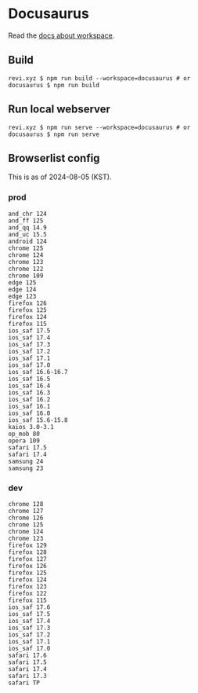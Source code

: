 # Docusaurus

Read the [docs about workspace](https://docs.npmjs.com/cli/v10/using-npm/workspaces).

## Build

```
revi.xyz $ npm run build --workspace=docusaurus # or
docusaurus $ npm run build
```

## Run local webserver

```
revi.xyz $ npm run serve --workspace=docusaurus # or
docusaurus $ npm run serve
```

## Browserlist config

This is as of 2024-08-05 (KST).

### prod

```plaintext
and_chr 124
and_ff 125
and_qq 14.9
and_uc 15.5
android 124
chrome 125
chrome 124
chrome 123
chrome 122
chrome 109
edge 125
edge 124
edge 123
firefox 126
firefox 125
firefox 124
firefox 115
ios_saf 17.5
ios_saf 17.4
ios_saf 17.3
ios_saf 17.2
ios_saf 17.1
ios_saf 17.0
ios_saf 16.6-16.7
ios_saf 16.5
ios_saf 16.4
ios_saf 16.3
ios_saf 16.2
ios_saf 16.1
ios_saf 16.0
ios_saf 15.6-15.8
kaios 3.0-3.1
op_mob 80
opera 109
safari 17.5
safari 17.4
samsung 24
samsung 23
```

### dev

```plaintext
chrome 128
chrome 127
chrome 126
chrome 125
chrome 124
chrome 123
firefox 129
firefox 128
firefox 127
firefox 126
firefox 125
firefox 124
firefox 123
firefox 122
firefox 115
ios_saf 17.6
ios_saf 17.5
ios_saf 17.4
ios_saf 17.3
ios_saf 17.2
ios_saf 17.1
ios_saf 17.0
safari 17.6
safari 17.5
safari 17.4
safari 17.3
safari TP
```
